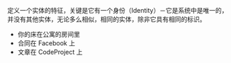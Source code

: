 定义一个实体的特征，关键是它有一个身份（Identity）－它是系统中是唯一的，并没有其他实体，无论多么相似，相同的实体，除非它具有相同的标识。


* 你的床在公寓的房间里
* 合同在 Facebook 上
* 文章在 CodeProject 上
